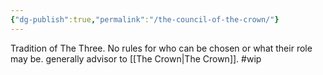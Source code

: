 ```yaml
---
{"dg-publish":true,"permalink":"/the-council-of-the-crown/"}
---
```



Tradition of The Three.
No rules for who can be chosen or what their role may be.
generally advisor to [[The Crown\|The Crown]].
#wip 

